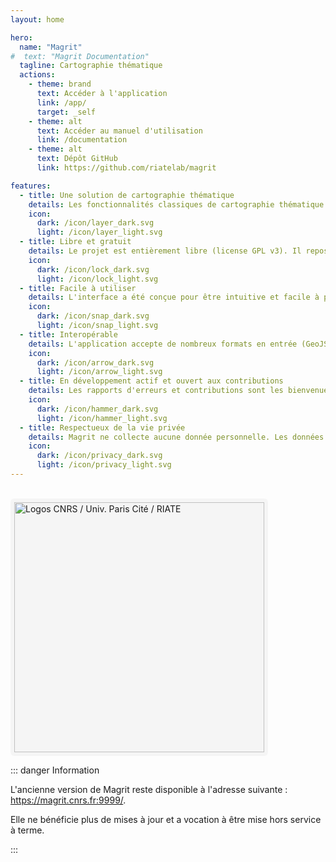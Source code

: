 ```yaml
---
layout: home

hero:
  name: "Magrit"
#  text: "Magrit Documentation"
  tagline: Cartographie thématique
  actions:
    - theme: brand
      text: Accéder à l'application
      link: /app/
      target: _self
    - theme: alt
      text: Accéder au manuel d'utilisation
      link: /documentation
    - theme: alt
      text: Dépôt GitHub
      link: https://github.com/riatelab/magrit

features:
  - title: Une solution de cartographie thématique
    details: Les fonctionnalités classiques de cartographie thématique couplées à des méthodes innovantes (symboles proportionnels, cartes choroplèthes, cartes des discontinuités, cartes lissées, carroyages, anamorphose, etc.).
    icon: 
      dark: /icon/layer_dark.svg
      light: /icon/layer_light.svg
  - title: Libre et gratuit
    details: Le projet est entièrement libre (license GPL v3). Il repose sur une suite moderne de technologies libres et open-source.
    icon: 
      dark: /icon/lock_dark.svg
      light: /icon/lock_light.svg
  - title: Facile à utiliser
    details: L'interface a été conçue pour être intuitive et facile à prendre en main. Elle permet d'enseigner et d'apprendre la cartographie thématique.
    icon: 
      dark: /icon/snap_dark.svg
      light: /icon/snap_light.svg
  - title: Interopérable
    details: L'application accepte de nombreux formats en entrée (GeoJSON, Shapefile, GeoPackage, CSV, etc.). Elle permet d'exporter la carte réalisée dans plusieurs formats ainsi que sauvegarder un "fichier-projet".
    icon: 
      dark: /icon/arrow_dark.svg
      light: /icon/arrow_light.svg
  - title: En développement actif et ouvert aux contributions
    details: Les rapports d'erreurs et contributions sont les bienvenues. Ils sont possibles via la plateforme GitHub. Par ailleurs, l'application est toujours en développement actif et de nouvelles fonctionnalités sont déjà prévues !
    icon: 
      dark: /icon/hammer_dark.svg
      light: /icon/hammer_light.svg
  - title: Respectueux de la vie privée
    details: Magrit ne collecte aucune donnée personnelle. Les données que vous utilisez dans l'application ne sont pas transmises à des serveurs distants et restent dans votre navigateur.
    icon: 
      dark: /icon/privacy_dark.svg
      light: /icon/privacy_light.svg
---
```


<div>
    <br />
    <a href="https://riate.cnrs.fr" target="_blank" rel="noopener noreferrer">
    <img src="/logos-footer.png" style="margin:auto;border: 6px solid whitesmoke !important;background: whitesmoke; border-radius: 6px; width:400px" alt="Logos CNRS / Univ. Paris Cité / RIATE">
    </a>
</div>


::: danger Information

L'ancienne version de Magrit reste disponible à l'adresse suivante : <a target="_self" href="https://magrit.cnrs.fr:9999/">https://magrit.cnrs.fr:9999/</a>.

Elle ne bénéficie plus de mises à jour et a vocation à être mise hors service à terme.

:::